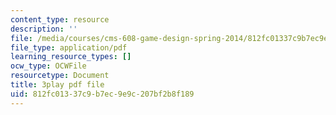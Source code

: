 ```yaml
---
content_type: resource
description: ''
file: /media/courses/cms-608-game-design-spring-2014/812fc01337c9b7ec9e9c207bf2b8f189_1506652.pdf
file_type: application/pdf
learning_resource_types: []
ocw_type: OCWFile
resourcetype: Document
title: 3play pdf file
uid: 812fc013-37c9-b7ec-9e9c-207bf2b8f189
---
```

